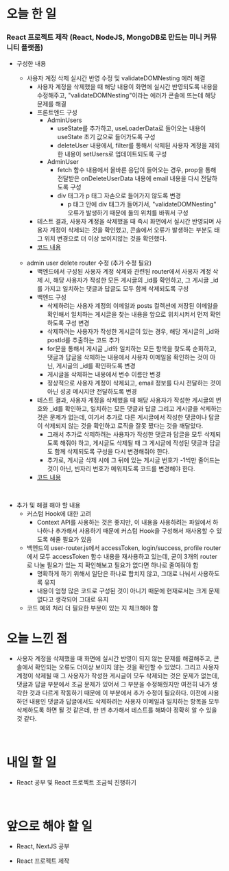 # 오늘 한 일

### React 프로젝트 제작 (React, NodeJS, MongoDB로 만드는 미니 커뮤니티 플랫폼)

- 구성한 내용

  - 사용자 계정 삭제 실시간 반영 수정 및 validateDOMNesting 에러 해결
    - 사용자 계정을 삭제했을 때 해당 내용이 화면에 실시간 반영되도록 내용을 수정해주고, "validateDOMNesting"이라는 에러가 콘솔에 뜨는데 해당 문제를 해결
    - 프론트엔드 구성
      - AdminUsers
        - useState를 추가하고, useLoaderData로 들어오는 내용이 useState 초기 값으로 들어가도록 구성
        - deleteUser 내용에서, filter를 통해서 삭제된 사용자 계정을 제외한 내용이 setUsers로 업데이트되도록 구성
      - AdminUser
        - fetch 함수 내용에서 올바른 응답이 들어오는 경우, prop을 통해 전달받은 onDeleteUserData 내용에 email 내용을 다시 전달하도록 구성
        - div 태그가 p 태그 자손으로 들어가지 않도록 변경
          - p 태그 안에 div 태그가 들어가서, "validateDOMNesting" 오류가 발생하기 때문에 둘의 위치를 바꿔서 구성
    - 테스트 결과, 사용자 계정을 삭제했을 때 즉시 화면에서 실시간 반영되며 사용자 계정이 삭제되는 것을 확인했고, 콘솔에서 오류가 발생하는 부분도 태그 위치 변경으로 더 이상 보이지않는 것을 확인했다.
    - [코드 내용](https://github.com/jeongsangtae/mini-community-platform/commit/2b4883d80a032c127330f6b7e8c89a0aac410911)

  <br />

  - admin user delete router 수정 (추가 수정 필요)
    - 백엔드에서 구성된 사용자 계정 삭제와 관련된 router에서 사용자 계정 삭제 시, 해당 사용자가 작성한 모든 게시글의 \_id를 확인하고, 그 게시글 \_id를 가지고 일치하는 댓글과 답글도 모두 함께 삭제되도록 구성
    - 백엔드 구성
      - 삭제하려는 사용자 계정의 이메일과 posts 컬렉션에 저장된 이메일을 확인해서 일치하는 게시글을 찾는 내용을 앞으로 위치시켜서 먼저 확인하도록 구성 변경
      - 삭제하려는 사용자가 작성한 게시글이 있는 경우, 해당 게시글의 \_id와 postId를 추출하는 코드 추가
      - for문을 통해서 게시글 \_id와 일치하는 모든 항목을 찾도록 순회하고, 댓글과 답글을 삭제하는 내용에서 사용자 이메일을 확인하는 것이 아닌, 게시글의 \_id를 확인하도록 변경
      - 게시글을 삭제하는 내용에서 변수 이름만 변경
      - 정상적으로 사용자 계정이 삭제되고, email 정보를 다시 전달하는 것이 아닌 성공 메시지만 전달하도록 변경
    - 테스트 결과, 사용자 계정을 삭제했을 때 해당 사용자가 작성한 게시글의 번호와 \_id를 확인하고, 일치하는 모든 댓글과 답글 그리고 게시글을 삭제하는 것은 문제가 없는데, 여기서 추가로 다른 게시글에서 작성한 댓글이나 답글이 삭제되지 않는 것을 확인하고 로직을 잘못 짰다는 것을 깨달았다.
      - 그래서 추가로 삭제하려는 사용자가 작성한 댓글과 답글을 모두 삭제되도록 해줘야 하고, 게시글도 삭제될 때 그 게시글에 작성된 댓글과 답글도 함께 삭제되도록 구성을 다시 변경해줘야 한다.
      - 추가로, 게시글 삭제 시에 그 뒤에 있는 게시글 번호가 -1씩만 줄어드는 것이 아닌, 빈자리 번호가 메워지도록 코드를 변경해야 한다.
    - [코드 내용](https://github.com/jeongsangtae/mini-community-platform/commit/d54022bc83b0bc685d35a26aac017f030fffdfde)

<br />

- 추가 및 해결 해야 할 내용
  - 커스텀 Hook에 대한 고려
    - Context API를 사용하는 것은 좋지만, 이 내용을 사용하려는 파일에서 하나하나 추가해서 사용하기 때문에 커스텀 Hook을 구성해서 재사용할 수 있도록 해줄 필요가 있음
  - 백엔드의 user-router.js에서 accessToken, login/success, profile router에서 모두 accessToken 함수 내용을 재사용하고 있는데, 굳이 3개의 router로 나눌 필요가 있는 지 확인해보고 필요가 없다면 하나로 줄여줘야 함
    - 명확하게 하기 위해서 일단은 하나로 합치지 않고, 그대로 나눠서 사용하도록 유지
    - 내용이 엄청 많은 코드로 구성된 것이 아니기 때문에 현재로서는 크게 문제 없다고 생각되어 그대로 유지
  - 코드 예외 처리 더 필요한 부분이 있는 지 체크해야 함

# 오늘 느낀 점

- 사용자 계정을 삭제했을 때 화면에 실시간 반영이 되지 않는 문제를 해결해주고, 콘솔에서 확인되는 오류도 더이상 보이지 않는 것을 확인할 수 있었다. 그리고 사용자 계정이 삭제될 때 그 사용자가 작성한 게시글이 모두 삭제되는 것은 문제가 없는데, 댓글과 답글 부분에서 조금 문제가 있어서 그 부분을 수정해줬지만 여전히 내가 생각한 것과 다르게 작동하기 때문에 이 부분에서 추가 수정이 필요하다. 이전에 사용하던 내용인 댓글과 답글에서도 삭제하려는 사용자 이메일과 일치하는 항목을 모두 삭제하도록 하면 될 것 같은데, 한 번 추가해서 테스트를 해봐야 정확히 알 수 있을 것 같다.

<br />

# 내일 할 일

- React 공부 및 React 프로젝트 조금씩 진행하기

<br />

# 앞으로 해야 할 일

- React, NextJS 공부

- React 프로젝트 제작
